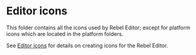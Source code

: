 # Editor icons

This folder contains all the icons used by Rebel Editor;
except for platform icons which are located in the platform folders.

See [Editor icons](https://docs.rebeltoolbox.com/en/latest/development/editor/creating_icons.html)
for details on creating icons for the Rebel Editor.
